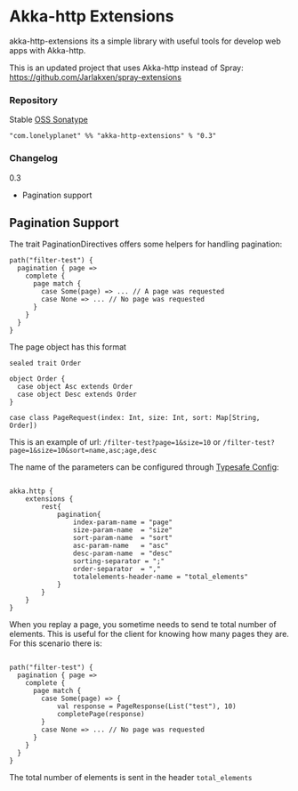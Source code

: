 Akka-http Extensions
================

akka-http-extensions its a simple library with useful tools for develop web apps with Akka-http.

This is an updated project that uses Akka-http instead of Spray: https://github.com/Jarlakxen/spray-extensions


### Repository

Stable [OSS Sonatype](https://oss.sonatype.org/content/repositories/releases/com/github/jarlakxen/)

    "com.lonelyplanet" %% "akka-http-extensions" % "0.3"

### Changelog

0.3
- Pagination support


## Pagination Support

The trait PaginationDirectives offers some helpers for handling pagination:

```
path("filter-test") {
  pagination { page =>
    complete {
      page match {
        case Some(page) => ... // A page was requested
        case None => ... // No page was requested
      }
    }
  }
}
```

The page object has this format

```
sealed trait Order

object Order {
  case object Asc extends Order
  case object Desc extends Order
}

case class PageRequest(index: Int, size: Int, sort: Map[String, Order])
```

This is an example of url: `/filter-test?page=1&size=10` or `/filter-test?page=1&size=10&sort=name,asc;age,desc`

The name of the parameters can be configured through [Typesafe Config](https://github.com/typesafehub/config):

```

akka.http {
    extensions {
        rest{
            pagination{
                index-param-name = "page"
                size-param-name  = "size"
                sort-param-name  = "sort"
                asc-param-name   = "asc"
                desc-param-name  = "desc"
                sorting-separator = ";"
                order-separator  = ","
                totalelements-header-name = "total_elements"
            }
        }
    }
}

```

When you replay a page, you sometime needs to send te total number of elements. This is useful for the client for knowing how many pages they are. For this scenario there is:

```

path("filter-test") {
  pagination { page =>
    complete {
      page match {
        case Some(page) => {
            val response = PageResponse(List("test"), 10)
            completePage(response)
        }
        case None => ... // No page was requested
      }
    }
  }
}

```

The total number of elements is sent in the header `total_elements`
